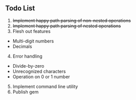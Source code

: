Todo List
-

1. <del>Implement happy path parsing of non-nested operations</del>
2. <del>Implement happy path parsing of nested operations</del>
3. Flesh out features
  - Multi-digit numbers
  - Decimals
4. Error handling
  - Divide-by-zero
  - Unrecognized characters
  - Operation on 0 or 1 number
5. Implement command line utility
6. Publish gem

